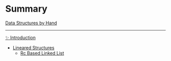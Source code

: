 # Summary

[Data Structures by Hand](./page.md)

---

[✨ Introduction](./0.md)

- [Lineared Structures](./linear/linear.md)
  - [Rc Based Linked List](./linear/rc_linked_list.md)
